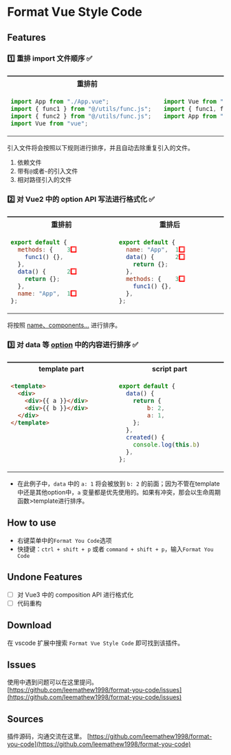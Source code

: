 # Format Vue Style Code

<!-- English User can go to here ☞ [git-emoji Commit](https://github.com/maixiaojie/git-emoji) -->

## Features

### 1️⃣ 重排 import 文件顺序 ✅

<table style="display:flex">
<tbody style="flex:1;display:flex;flex-direction: column;">
  <tr style="display:flex">
    <th style="flex:1">重排前</th>
    <th style="flex:1">重排后</th>
  </tr>
    <tr style="display:flex;align-items:flex-start">
<td style="width:50%">

```js
import App from "./App.vue";
import { func1 } from "@/utils/func.js";
import { func2 } from "@/utils/func.js";
import Vue from "vue";
```

</td>
<td style="width:50%">

```js
import Vue from "vue";
import { func1, func2 } from "@/utils/func.js";
import App from "./App.vue";
```

</td>
  </tr>
</tbody>

</table>
引入文件将会按照以下规则进行排序，并且自动去除重复引入的文件。

1. 依赖文件
2. 带有`@`或者`~`的引入文件
3. 相对路径引入的文件

### 2️⃣ 对 Vue2 中的 option API 写法进行格式化 ✅

<table style="display:flex">
<tbody style="flex:1;display:flex;flex-direction: column;">
  <tr style="display:flex">
    <th style="flex:1">重排前</th>
    <th style="flex:1">重排后</th>
  </tr>
    <tr style="display:flex;align-items:flex-start">
<td style="flex:1">

```js
export default {
  methods: {    3️⃣
    func1() {},
  },
  data() {      2️⃣
    return {};
  },
  name: "App",  1️⃣
};
```

</td>
<td style="flex:1">

```js
export default {
  name: "App",  1️⃣
  data() {      2️⃣
    return {};
  },
  methods: {    3️⃣
    func1() {},
  },
};
```

</td>
  </tr>
</tbody>

</table>

将按照 [name、components...](https://github.com/leemathew1998/format-you-code/blob/main/src/utils/constants.ts) 进行排序。

### 3️⃣ 对 data 等 [option](https://github.com/leemathew1998/format-you-code/tree/main/src/patch/modules) 中的内容进行排序 ✅

<table style="display:flex">
<tbody style="flex:1;display:flex;flex-direction: column;">
  <tr style="display:flex">
    <th style="flex:1">template part</th>
    <th style="flex:1">script part</th>
  </tr>
    <tr style="display:flex;align-items:flex-start">
<td style="flex:1">

```html
<template>
  <div>
    <div>{{ a }}</div>
    <div>{{ b }}</div>
  </div>
</template>
```

</td>
<td style="flex:1">

```js
export default {
  data() {
    return {
        b: 2,
        a: 1,
    };
  },
  created() {
    console.log(this.b)
  },
};
```

</td>
  </tr>
</tbody>

</table>

- 在此例子中，`data` 中的 `a: 1` 将会被放到 `b: 2` 的前面；因为不管在template中还是其他option中，`a` 变量都是优先使用的。如果有冲突，那会以生命周期函数>template进行排序。

## How to use

- 右键菜单中的`Format You Code`选项
- 快捷键：`ctrl + shift + p` 或者 `command + shift + p`，输入`Format You Code`

## Undone Features

- [ ] 对 Vue3 中的 composition API 进行格式化
- [ ] 代码重构

## Download

在 vscode 扩展中搜索 `Format Vue Style Code` 即可找到该插件。

## Issues

使用中遇到问题可以在这里提问。
[https://github.com/leemathew1998/format-you-code/issues](https://github.com/leemathew1998/format-you-code/issues)

## Sources

插件源码，沟通交流在这里。
[https://github.com/leemathew1998/format-you-code](https://github.com/leemathew1998/format-you-code)
